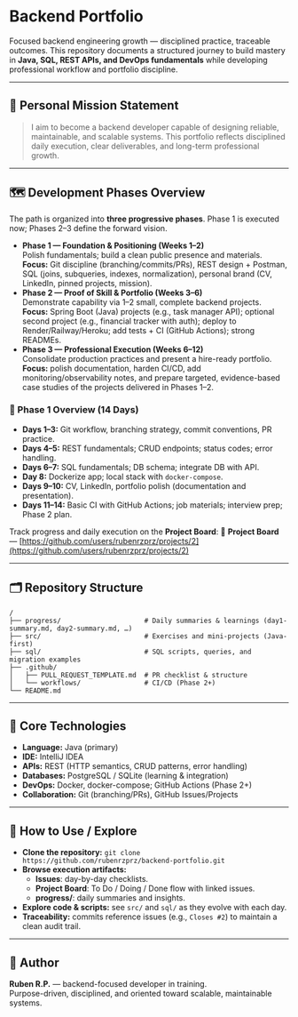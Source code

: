 # Backend Portfolio

Focused backend engineering growth — disciplined practice, traceable outcomes. This repository documents a structured journey to build mastery in **Java, SQL, REST APIs, and DevOps fundamentals** while developing professional workflow and portfolio discipline.

---

## 🎯 Personal Mission Statement

> I aim to become a backend developer capable of designing reliable, maintainable, and scalable systems.
> This portfolio reflects disciplined daily execution, clear deliverables, and long-term professional growth.

---

## 🗺️ Development Phases Overview

The path is organized into **three progressive phases**. Phase 1 is executed now; Phases 2–3 define the forward vision.

- **Phase 1 — Foundation & Positioning (Weeks 1–2)**  
    Polish fundamentals; build a clean public presence and materials.  
    **Focus:** Git discipline (branching/commits/PRs), REST design + Postman, SQL (joins, subqueries, indexes, normalization), personal brand (CV, LinkedIn, pinned projects, mission). 
- **Phase 2 — Proof of Skill & Portfolio (Weeks 3–6)**  
    Demonstrate capability via 1–2 small, complete backend projects.  
    **Focus:** Spring Boot (Java) projects (e.g., task manager API); optional second project (e.g., financial tracker with auth); deploy to Render/Railway/Heroku; add tests + CI (GitHub Actions); strong READMEs.
- **Phase 3 — Professional Execution (Weeks 6–12)**  
    Consolidate production practices and present a hire-ready portfolio.
    **Focus:** polish documentation, harden CI/CD, add monitoring/observability notes, and prepare targeted, evidence-based case studies of the projects delivered in Phases 1–2.

### 📅 Phase 1 Overview (14 Days)

- **Days 1–3:** Git workflow, branching strategy, commit conventions, PR practice.
- **Days 4–5:** REST fundamentals; CRUD endpoints; status codes; error handling.
- **Days 6–7:** SQL fundamentals; DB schema; integrate DB with API.
- **Day 8:** Dockerize app; local stack with `docker-compose`.
- **Days 9–10:** CV, LinkedIn, portfolio polish (documentation and presentation).
- **Days 11–14:** Basic CI with GitHub Actions; job materials; interview prep; Phase 2 plan.

Track progress and daily execution on the **Project Board**: 
🔗 **Project Board** — [https://github.com/users/rubenrzprz/projects/2](https://github.com/users/rubenrzprz/projects/2)

---

## 🗂️ Repository Structure

```
/ 
├── progress/                     # Daily summaries & learnings (day1-summary.md, day2-summary.md, …) 
├── src/                          # Exercises and mini-projects (Java-first) 
├── sql/                          # SQL scripts, queries, and migration examples 
├── .github/ 
│   ├── PULL_REQUEST_TEMPLATE.md  # PR checklist & structure 
│   └── workflows/                # CI/CD (Phase 2+) 
└── README.md
```

---

## 🧰 Core Technologies

- **Language:** Java (primary)
- **IDE:** IntelliJ IDEA
- **APIs:** REST (HTTP semantics, CRUD patterns, error handling)
- **Databases:** PostgreSQL / SQLite (learning & integration)
- **DevOps:** Docker, docker-compose; GitHub Actions (Phase 2+)
- **Collaboration:** Git (branching/PRs), GitHub Issues/Projects

---

## 🧭 How to Use / Explore

- **Clone the repository:**
	`git clone https://github.com/rubenrzprz/backend-portfolio.git`
- **Browse execution artifacts:**
	- **Issues**: day-by-day checklists.
	- **Project Board**: To Do / Doing / Done flow with linked issues.
	- **progress/**: daily summaries and insights.
- **Explore code & scripts:** see `src/` and `sql/` as they evolve with each day.
- **Traceability:** commits reference issues (e.g., `Closes #2`) to maintain a clean audit trail.

---

## 👤 Author

**Ruben R.P.** — backend-focused developer in training.  
Purpose-driven, disciplined, and oriented toward scalable, maintainable systems.